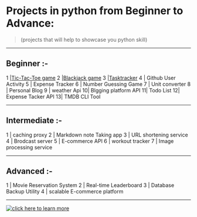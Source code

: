 # Projects in python from Beginner to Advance: 
> (projects that will help to showcase you python skill)

---

## Beginner :- 
 
1 |[Tic-Tac-Toe game](https://github.com/abydow/Tic_Tac_Toe-game.git)
2 |[Blackjack game](https://github.com/abydow/Black-jack-game.git) 
3 |[Tasktracker](https://github.com/abydow/Tasktracker-CLI-.git)
4 | Github User Activity
5 | Expense Tracker
6 | Number Guessing Game
7 | Unit converter
8 | Personal Blog
9 | weather Api
10| Blgging platform API
11| Todo List 
12| Expense Tacker API
13| TMDB CLI Tool

--- 

## Intermediate :- 

1 | caching proxy
2 | Markdown note Taking app
3 | URL shortening service
4 | Brodcast server 
5 | E-commerce API
6 | workout tracker
7 | Image processing service

---

## Advanced :- 

1 | Movie Reservation System
2 | Real-time Leaderboard
3 | Database Backup Utility
4 | scalable E-commerce platform

---

[![click here to learn more](https://img.shields.io/badge/CLICK-HERE-TO=KNOW-MORE-green?style=for-the-badge)](https://roadmap.sh)




